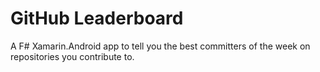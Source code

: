 GitHub Leaderboard
==================

A F# Xamarin.Android app to tell you the best committers of the week on repositories you contribute to.

